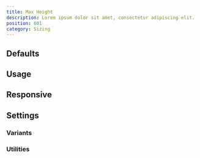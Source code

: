 ```yaml
---
title: Max Height
description: Lorem ipsum dolor sit amet, consectetur adipiscing elit.
position: 601
category: Sizing
---
```


## Defaults

<TableGenerateTheme
  set="spacing"
  :custom-rules="{
    'max-h-full': ['max-height: 100%;'],
    'max-h-screen': ['max-height: 100vh;'],
  }"
  :rules="{
    'max-h': ['max-height'],
}"></TableGenerateTheme>

## Usage

## Responsive

## Settings

### Variants

### Utilities
